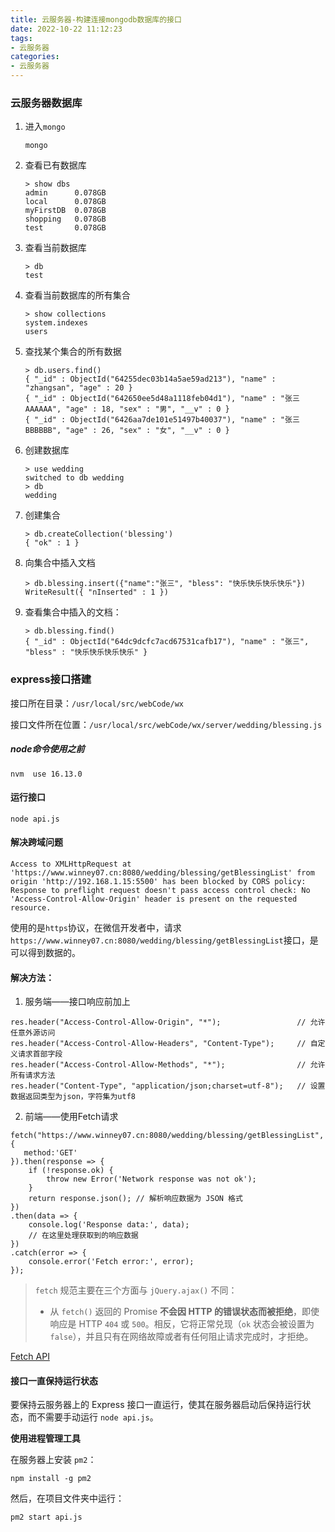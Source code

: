 ```yaml
---
title: 云服务器-构建连接mongodb数据库的接口
date: 2022-10-22 11:12:23
tags:
- 云服务器
categories: 
- 云服务器
---
```


### 云服务器数据库

1. 进入`mongo`

   ```
   mongo
   ```

2. 查看已有数据库

   ```
   > show dbs
   admin      0.078GB
   local      0.078GB
   myFirstDB  0.078GB
   shopping   0.078GB
   test       0.078GB
   ```

3. 查看当前数据库

   ```
   > db
   test
   ```

4. 查看当前数据库的所有集合

   ```
   > show collections
   system.indexes
   users
   ```

5. 查找某个集合的所有数据

   ```
   > db.users.find()
   { "_id" : ObjectId("64255dec03b14a5ae59ad213"), "name" : "zhangsan", "age" : 20 }
   { "_id" : ObjectId("642650ee5d48a1118feb04d1"), "name" : "张三AAAAAA", "age" : 18, "sex" : "男", "__v" : 0 }
   { "_id" : ObjectId("6426aa7de101e51497b40037"), "name" : "张三BBBBBB", "age" : 26, "sex" : "女", "__v" : 0 }
   ```

6. 创建数据库

   ```
   > use wedding
   switched to db wedding
   > db
   wedding
   ```

7. 创建集合

   ```
   > db.createCollection('blessing')
   { "ok" : 1 }
   ```

8. 向集合中插入文档

   ```
   > db.blessing.insert({"name":"张三", "bless": "快乐快乐快乐快乐"})
   WriteResult({ "nInserted" : 1 })
   ```

9. 查看集合中插入的文档：

   ```
   > db.blessing.find()
   { "_id" : ObjectId("64dc9dcfc7acd67531cafb17"), "name" : "张三", "bless" : "快乐快乐快乐快乐" }
   ```

   



### express接口搭建

接口所在目录：`/usr/local/src/webCode/wx`

接口文件所在位置：`/usr/local/src/webCode/wx/server/wedding/blessing.js`

##### node命令使用之前

```
nvm  use 16.13.0
```

#### 运行接口

```
node api.js
```

#### 解决跨域问题

`Access to XMLHttpRequest at 'https://www.winney07.cn:8080/wedding/blessing/getBlessingList' from origin 'http://192.168.1.15:5500' has been blocked by CORS policy: Response to preflight request doesn't pass access control check: No 'Access-Control-Allow-Origin' header is present on the requested resource.`

使用的是`https`协议，在微信开发者中，请求`https://www.winney07.cn:8080/wedding/blessing/getBlessingList`接口，是可以得到数据的。

#### 解决方法：

1. 服务端——接口响应前加上

```
res.header("Access-Control-Allow-Origin", "*");              	// 允许任意外源访问
res.header("Access-Control-Allow-Headers", "Content-Type");		// 自定义请求首部字段
res.header("Access-Control-Allow-Methods", "*");    		 	// 允许所有请求方法
res.header("Content-Type", "application/json;charset=utf-8");	// 设置数据返回类型为json，字符集为utf8
```

2. 前端——使用Fetch请求

```
fetch("https://www.winney07.cn:8080/wedding/blessing/getBlessingList",{
   method:'GET'
}).then(response => {
    if (!response.ok) {
        throw new Error('Network response was not ok');
    }
    return response.json(); // 解析响应数据为 JSON 格式
})
.then(data => {
    console.log('Response data:', data);
    // 在这里处理获取到的响应数据
})
.catch(error => {
    console.error('Fetch error:', error);
});
```

> `fetch` 规范主要在三个方面与 `jQuery.ajax()` 不同：
>
> - 从 `fetch()` 返回的 Promise **不会因 HTTP 的错误状态而被拒绝**，即使响应是 HTTP `404` 或 `500`。相反，它将正常兑现（`ok` 状态会被设置为 `false`），并且只有在网络故障或者有任何阻止请求完成时，才拒绝。

[Fetch API](https://developer.mozilla.org/zh-CN/docs/Web/API/Fetch_API)



#### 接口一直保持运行状态

要保持云服务器上的 Express 接口一直运行，使其在服务器启动后保持运行状态，而不需要手动运行 `node api.js`。

**使用进程管理工具**

在服务器上安装 `pm2`：

```
npm install -g pm2
```

然后，在项目文件夹中运行：

```
pm2 start api.js
```

